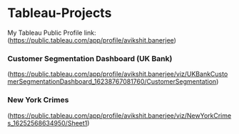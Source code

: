 # Tableau-Projects

My Tableau Public Profile link: 
(https://public.tableau.com/app/profile/avikshit.banerjee)

### Customer Segmentation Dashboard (UK Bank)
(https://public.tableau.com/app/profile/avikshit.banerjee/viz/UKBankCustomerSegmentationDashboard_16238767081760/CustomerSegmentation)

### New York Crimes 
(https://public.tableau.com/app/profile/avikshit.banerjee/viz/NewYorkCrimes_16252568634950/Sheet1)

